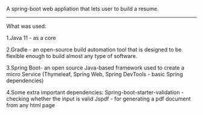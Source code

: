 A spring-boot web appliation that lets user to build a resume.


***************************************************************
What was used:

1.Java 11 - as a core

2.Gradle - an open-source build automation tool that is designed to be flexible enough to build almost any type of software.

3.Spring Boot- an open source Java-based framework used to create a micro Service
(Thymeleaf, Spring Web, Spring DevTools - basic Spring dependencies)

4.Some extra important dependencies:
Spring-boot-starter-validation - checking whether the input is valid 
Jspdf - for generating a pdf document from any html page



